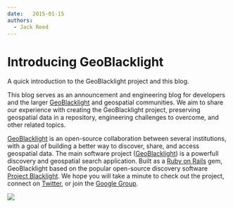 ```yaml
---
date:   2015-01-15
authors:
  - Jack Reed
---
```


# Introducing GeoBlacklight

A quick introduction to the GeoBlacklight project and this blog.

This blog serves as an announcement and engineering blog for developers and the larger [GeoBlacklight][geoblacklight] and geospatial communities. We aim to share our experience with creating the GeoBlacklight project, preserving geospatial data in a repository, engineering challenges to overcome, and other related topics.

<!-- more -->

[GeoBlacklight][geoblacklight] is an open-source collaboration between several institutions, with a goal of building a better way to discover, share, and access geospatial data. The main software project ([GeoBlacklight][geoblacklightproject]) is a powerfull discovery and geospatial search application. Built as a [Ruby on Rails][rubyonrails] gem, GeoBlacklight based on the popular open-source discovery software [Project Blacklight][blacklight]. We hope you will take a minute to check out the project, connect on [Twitter][twitter], or join the [Google Group][googlegroup].

![](./blog-images/geoblacklight-demo.gif)

[geoblacklight]:        http://geoblacklight.org
[geoblacklightproject]: /projects/geoblacklight
[rubyonrails]:          http://rubyonrails.org/
[blacklight]:           http://projectblacklight.org/
[twitter]:              https://twitter.com/geoblacklight
[googlegroup]:          mailto:geoblacklight-working-group@googlegroups.com 
